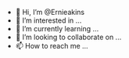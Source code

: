 - 👋 Hi, I’m @Ernieakins
- 👀 I’m interested in ...
- 🌱 I’m currently learning ...
- 💞️ I’m looking to collaborate on ...
- 📫 How to reach me ...

<!---
Ernieakins/Ernieakins is a ✨ special ✨ repository because its `README.md` (this file) appears on your GitHub profile.
You can click the Preview link to take a look at your changes.
--->
